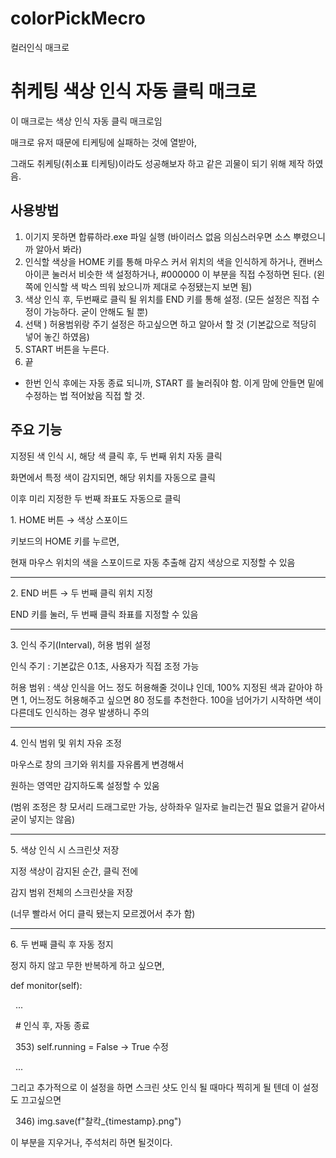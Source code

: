 # colorPickMecro

컬러인식 매크로



# 취케팅 색상 인식 자동 클릭 매크로

이 매크로는 색상 인식 자동 클릭 매크로임

매크로 유저 때문에 티케팅에 실패하는 것에 열받아,

그래도 취케팅(취소표 티케팅)이라도 성공해보자 하고 같은 괴물이 되기 위해 제작 하였음.



## 사용방법

1. 이기지 못하면 합류하라.exe 파일 실행 (바이러스 없음 의심스러우면 소스 뿌렸으니까 알아서 봐라)
2. 인식할 색상을 HOME  키를 통해 마우스 커서 위치의 색을 인식하게 하거나, 캔버스 아이콘 눌러서 비슷한 색 설정하거나,
   #000000 이 부분을 직접 수정하면 된다. (왼쪽에 인식할 색 박스 띄워 놨으니까 제대로 수정됐는지 보면 됨)
3. 색상 인식 후, 두번째로 클릭 될 위치를 END 키를 통해 설정. (모든 설정은 직접 수정이 가능하다. 굳이 안해도 될 뿐)
4. 선택 ) 허용범위랑 주기 설정은 하고싶으면 하고 알아서 할 것 (기본값으로 적당히 넣어 놓긴 하였음)
5. START 버튼을 누른다.
6. 끝



* 한번 인식 후에는 자동 종료 되니까, START 를 눌러줘야 함. 이게 맘에 안들면 밑에 수정하는 법 적어놨음 직접 할 것.



## 주요 기능

지정된 색 인식 시, 해당 색 클릭 후, 두 번째 위치 자동 클릭

화면에서 특정 색이 감지되면, 해당 위치를 자동으로 클릭

이후 미리 지정한 두 번째 좌표도 자동으로 클릭



1\. HOME 버튼 → 색상 스포이드



키보드의 HOME 키를 누르면,

현재 마우스 위치의 색을 스포이드로 자동 추출해 감지 색상으로 지정할 수 있음

------------------------------------------

2\. END 버튼 → 두 번째 클릭 위치 지정



END 키를 눌러, 두 번째 클릭 좌표를 지정할 수 있음

------------------------------------------

3\. 인식 주기(Interval), 허용 범위 설정



인식 주기 : 기본값은 0.1초, 사용자가 직접 조정 가능

허용 범위 : 색상 인식을 어느 정도 허용해줄 것이냐 인데, 100% 지정된 색과 같아야 하면 1, 어느정도 허용해주고 싶으면
80 정도를 추천한다. 100을 넘어가기 시작하면 색이 다른데도 인식하는 경우 발생하니 주의

------------------------------------------

4\. 인식 범위 및 위치 자유 조정



마우스로 창의 크기와 위치를 자유롭게 변경해서

원하는 영역만 감지하도록 설정할 수 있움

(범위 조정은 창 모서리 드래그로만 가능, 상하좌우 일자로 늘리는건 필요 없을거 같아서 굳이 넣지는 않음)

------------------------------------------

5\. 색상 인식 시 스크린샷 저장



지정 색상이 감지된 순간, 클릭 전에

감지 범위 전체의 스크린샷을 저장

(너무 빨라서 어디 클릭 됐는지 모르겠어서 추가 함)

------------------------------------------

6\. 두 번째 클릭 후 자동 정지



정지 하지 않고 무한 반복하게 하고 싶으면,

def monitor(self):

 	...

 		# 인식 후, 자동 종료

    353)    self.running = False -> True 수정

 	...



그리고 추가적으로 이 설정을 하면 스크린 샷도 인식 될 때마다 찍히게 될 텐데 이 설정도 끄고싶으면

    346)    img.save(f"찰칵\_{timestamp}.png")

이 부분을 지우거나, 주석처리 하면 될것이다.


